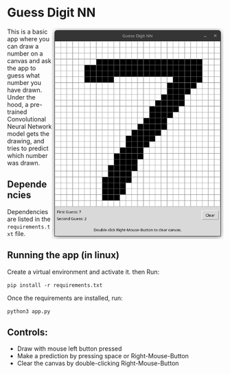 # Guess Digit NN

<img src="./GuessNumberNN.png" width = "400" align="right">

This is a basic app where you can draw a number on a canvas 
and ask the app to guess what number you have drawn. Under 
the hood, a pre-trained Convolutional Neural Network model 
gets the drawing, and tries to predict which number was drawn. 

## Dependencies 
Dependencies are listed in the `requirements.txt` file.

## Running the app (in linux)

Create a virtual environment and activate it.
then Run:

```
pip install -r requirements.txt
```

Once the requirements are installed, run: 
```
python3 app.py
```

## Controls: 

- Draw with mouse left button pressed
- Make a prediction by pressing space or Right-Mouse-Button
- Clear the canvas by double-clicking Right-Mouse-Button


